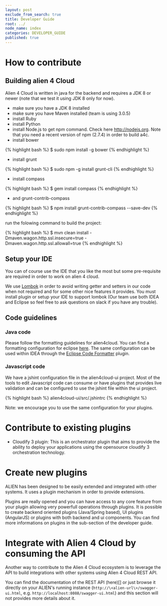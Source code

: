```yaml
---
layout: post
exclude_from_search: true
title: Developer Guide
root: ../
node_name: index
categories: DEVELOPER_GUIDE
published: true
---
```


# How to contribute

## Building alien 4 Cloud

Alien 4 Cloud is written in java for the backend and requires a JDK 8 or newer (note that we test it using JDK 8 only for now).

* make sure you have a JDK 8 installed
* make sure you have Maven installed (team is using 3.0.5)
* install Ruby
* install Python
* install Node.js to get npm command. Check here http://nodejs.org. Note that you need a recent version of npm (2.7.4) in order to build a4c.
* install bower

{% highlight bash %}
$ sudo npm install -g bower
{% endhighlight %}

* install grunt

{% highlight bash %}
$ sudo npm -g install grunt-cli
{% endhighlight %}

* install compass

{% highlight bash %}
$ gem install compass
{% endhighlight %}

* and grunt-contrib-compass

{% highlight bash %}
$ npm install grunt-contrib-compass --save-dev
{% endhighlight %}

run the folowing command to build the project:

{% highlight bash %}
$ mvn clean install -Dmaven.wagon.http.ssl.insecure=true -Dmaven.wagon.http.ssl.allowall=true
{% endhighlight %}

## Setup your IDE

You can of course use the IDE that you like the most but some pre-requisite are required in order to work on alien 4 cloud.

We use [Lombok](https://projectlombok.org) in order to avoid writing getter and setters in our code when not required and for some other nice features it provides. You must install plugin or setup your IDE to support lombok (Our team use both IDEA and Eclipse so feel free to ask questions on slack if you have any trouble).

## Code guidelines

### Java code

Please follow the formatting guidelines for alien4cloud. You can find a formatting configuration for eclipse [here](../files/alien-for-cloud-formatter.xml). The same configuration can be used within IDEA through the [Eclipse Code Formatter](http://plugins.jetbrains.com/plugin/?idea&id=6546) plugin.

### Javascript code

We have a jshint configuration file in the alien4cloud-ui project. Most of the tools to edit Javascript code can consume or have plugins that provides live validation and can be configured to use the jshint file within the ui project.

{% highlight bash %}
alien4cloud-ui/src/.jshintrc
{% endhighlight %}

Note: we encourage you to use the same configuration for your plugins.

# Contribute to existing plugins

* Cloudify 3 plugin: This is an orchestrator plugin that aims to provide the ability to deploy your applications using the opensource cloudify 3 orchestration technology.

# Create new plugins

ALIEN has been designed to be easily extended and integrated with other systems. It uses a plugin mechanism in order to provide extensions.

Plugins are really opened and you can have access to any core feature from your plugin allowing very powerfull operations through plugins. It is possible to create backend oriented plugins (Java/Spring based), UI plugins (AngularJS) or plugins with both backend and ui components. You can find more informations on plugins in the sub-section of the developer guide.

# Integrate with Alien 4 Cloud by consuming the API

Another way to contribute to the Alien 4 Cloud ecosystem is to leverage the API to build integrations with other systems using Alien 4 Cloud REST API.

You can find the documentation of the REST API (here)[] or just browse it directly on your ALIEN's running instance (`http://\<alien-url\>/swagger-ui.html`, e.g. `http://localhost:8088/swagger-ui.html`) and this section will not provides more details about it.
